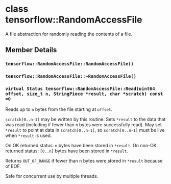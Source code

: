 # class tensorflow::RandomAccessFile

A file abstraction for randomly reading the contents of a file.

## Member Details

### `tensorflow::RandomAccessFile::RandomAccessFile()` <a id="tensorflow_RandomAccessFile_RandomAccessFile"></a>

### `tensorflow::RandomAccessFile::~RandomAccessFile()` <a id="tensorflow_RandomAccessFile_RandomAccessFile"></a>

### `virtual Status tensorflow::RandomAccessFile::Read(uint64 offset, size_t n, StringPiece *result, char *scratch) const =0` <a id="virtual_Status_tensorflow_RandomAccessFile_Read"></a>

Reads up to `n` bytes from the file starting at `offset`.

`scratch[0..n-1]` may be written by this routine. Sets `*result` to the data that was read \(including if fewer than `n` bytes were successfully read\). May set `*result` to point at data in `scratch[0..n-1]`, so `scratch[0..n-1]` must be live when `*result` is used.

On OK returned status: `n` bytes have been stored in `*result`. On non-OK returned status: `[0..n]` bytes have been stored in `*result`.

Returns `OUT_OF_RANGE` if fewer than n bytes were stored in `*result` because of EOF.

Safe for concurrent use by multiple threads.

